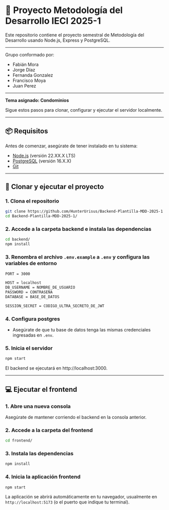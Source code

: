 # 🚀 Proyecto Metodología del Desarrollo IECI 2025-1

Este repositorio contiene el proyecto semestral de Metodología del Desarrollo usando Node.js, Express y PostgreSQL. 

---

Grupo conformado por:

* Fabián Mora
* Jorge Díaz
* Fernanda Gonzalez
* Francisco Moya
* Juan Perez

---

**Tema asignado: Condominios**

Sigue estos pasos para clonar, configurar y ejecutar el servidor localmente.

---

## 📦 Requisitos

Antes de comenzar, asegúrate de tener instalado en tu sistema:

- [Node.js](https://nodejs.org/) (versión 22.XX.X LTS)
- [PostgreSQL](https://www.postgresql.org/) (versión 16.X.X)
- [Git](https://git-scm.com/)

---

## 🔧 Clonar y ejecutar el proyecto

### 1. Clona el repositorio
```bash
git clone https://github.com/HunterUrisus/Backend-Plantilla-MDD-2025-1
cd Backend-Plantilla-MDD-2025-1/
```

### 2. Accede a la carpeta backend e instala las dependencias
```bash
cd backend/
npm install
```

### 3. Renombra el archivo `.env.example` a `.env` y configura las variables de entorno
```bash
PORT = 3000

HOST = localhost
DB_USERNAME = NOMBRE_DE_USUARIO
PASSWORD = CONTRASEÑA
DATABASE = BASE_DE_DATOS

SESSION_SECRET = CODIGO_ULTRA_SECRETO_DE_JWT
```

### 4. Configura postgres
- Asegúrate de que tu base de datos tenga las mismas credenciales ingresadas en `.env`.

### 5. Inicia el servidor
```bash
npm start
```

El backend se ejecutará en http://localhost:3000.

------------------------------------------------------

## 💻 Ejecutar el frontend

### 1. Abre una nueva consola

Asegúrate de mantener corriendo el backend en la consola anterior.

### 2. Accede a la carpeta del frontend

```bash
cd frontend/
```

### 3. Instala las dependencias

```bash
npm install
```

### 4. Inicia la aplicación frontend

```bash
npm start
```

La aplicación se abrirá automáticamente en tu navegador, usualmente en `http://localhost:5173` (o el puerto que indique tu terminal).

